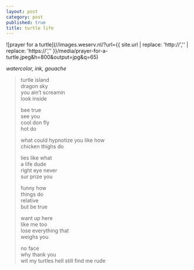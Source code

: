 ```yaml
---
layout: post
category: post
published: true
title: turtle life
---
```

![prayer for a turtle](//images.weserv.nl/?url={{ site.url | replace: 'http://','' | replace: 'https://','' }}/media/prayer-for-a-turtle.jpeg&h=800&output=jpg&q=65)
<!--more-->
<span class='date fr'>*watercolor, ink, gouache*</span><br>  
  
  
>turtle island    
dragon sky       
you ain’t screamin   
look inside         
>  
>bee true  
see you  
cool don fly  
hot do  
>
>what could 
hypnotize you
like how  
chicken thighs do  
>  
>lies like what  
a life dude    
right eye never  
sur prize you   
>  
>funny how    
things do    
relative  
but be true  
>  
>want up here   
like me too   
lose everything that   
weighs you   
>   
>no face  
why thank you  
wit my turtles hell still find me rude
